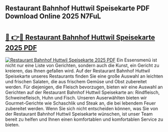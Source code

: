 ## Restaurant Bahnhof Huttwil Speisekarte PDF Download Online 2025 N7FuL

# <h2><a href="http://gc65mr.nevu.top/?p=Restaurant+Bahnhof+Huttwil+Speisekarte">🔗 👉🔴 Restaurant Bahnhof Huttwil Speisekarte 2025 PDF</a></h2>

[![Restaurant Bahnhof Huttwil Speisekarte 2025 PDF](https://i.imgur.com/dBaPXMq.png)](http://gc65mr.nevu.top/?p=Restaurant+Bahnhof+Huttwil+Speisekarte)
Ein Essensmenü ist nicht nur eine Liste von Gerichten, sondern auch die Kunst, ein Gericht zu kreieren, das Ihnen gefallen wird. Auf der Restaurant Bahnhof Huttwil Speisekarte unseres Restaurants finden Sie eine große Auswahl an leichten und frischen Salaten, die aus frischem Gemüse und Obst zubereitet werden. Für diejenigen, die Fleisch bevorzugen, bieten wir eine Auswahl an Gerichten auf der Restaurant Bahnhof Huttwil Speisekarte an: Rindfleisch, Schweinefleisch, Huhn und Fisch. Unseren Auserwählten bieten wir Gourmet-Gerichte wie Schaschlik und Steak an, die bei lebendem Feuer zubereitet werden. Wenn Sie sich nicht entscheiden können, was Sie von der Restaurant Bahnhof Huttwil Speisekarte wünschen, ist unser Team bereit zu helfen und Ihnen einen komfortablen und komfortablen Service zu bieten.
